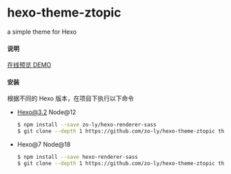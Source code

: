 # hexo-theme-ztopic

a simple theme for Hexo

#### 说明

[在线预览 DEMO](https://zo-ly.github.io/blog)

#### 安装

根据不同的 Hexo 版本，在项目下执行以下命令

- Hexo@3.2 Node@12

  ```bash
  $ npm install --save zo-ly/hexo-renderer-sass
  $ git clone --depth 1 https://github.com/zo-ly/hexo-theme-ztopic themes/ztopic
  ```
- Hexo@7 Node@18

  ```bash
  $ npm install --save hexo-renderer-sass
  $ git clone --depth 1 https://github.com/zo-ly/hexo-theme-ztopic themes/ztopic
  ```
